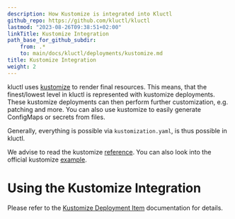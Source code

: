 ```yaml
---
description: How Kustomize is integrated into Kluctl
github_repo: https://github.com/kluctl/kluctl
lastmod: "2023-08-26T09:38:51+02:00"
linkTitle: Kustomize Integration
path_base_for_github_subdir:
    from: .*
    to: main/docs/kluctl/deployments/kustomize.md
title: Kustomize Integration
weight: 2
---
```






kluctl uses [kustomize](https://kustomize.io/) to render final resources. This means, that the finest/lowest
level in kluctl is represented with kustomize deployments. These kustomize deployments can then perform further
customization, e.g. patching and more. You can also use kustomize to easily generate ConfigMaps or secrets from files.

Generally, everything is possible via `kustomization.yaml`, is thus possible in kluctl.

We advise to read the kustomize
[reference](https://kubectl.docs.kubernetes.io/references/kustomize/). You can also look into the official kustomize
[example](https://github.com/kubernetes-sigs/kustomize/tree/master/examples).

# Using the Kustomize Integration

Please refer to the [Kustomize Deployment Item](./deployment-yml.md#kustomize-deployments) documentation for details.
